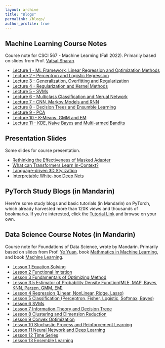 ```yaml
---
layout: archive
title: "Blogs"
permalink: /blogs/
author_profile: true
---
```


<h2> Machine Learning Course Notes </h2>

Course note for CSCI 567 - Machine Learning (Fall 2022). Primarily based on slides from Prof. <a href="https://vatsalsharan.github.io/">Vatsal Sharan</a>. <br>
<ul>
    <li> <a href="https://weijingmin2000.github.io/files/Lecture 1 - ML Framework, Linear Regression and Optimization Methods.pdf">Lecture 1 - ML Framework, Linear Regression and Optimization Methods</a> </li>
    <li> <a href="https://weijingmin2000.github.io/files/Lecture 2 - Perceptron and Logistic Regression.pdf">Lecture 2 - Perceptron and Logistic Regression</a> </li>
    <li> <a href="https://weijingmin2000.github.io/files/Lecture 3 - Generalization, Overfitting and Regularization.pdf">Lecture 3 - Generalization, Overfitting and Regularization</a> </li>
    <li> <a href="https://weijingmin2000.github.io/files/Lecture 4 - Regularization and Kernel Methods.pdf">Lecture 4 - Regularization and Kernel Methods</a> </li>
    <li> <a href="https://weijingmin2000.github.io/files/Lecture 5 - SVMs.pdf">Lecture 5 - SVMs</a> </li>
    <li> <a href="https://weijingmin2000.github.io/files/Lecture 6 - Multiclass Classification and Nerual Network.pdf">Lecture 6 - Multiclass Classification and Nerual Network</a> </li>
    <li> <a href="https://weijingmin2000.github.io/files/Lecture 7 - CNN, Markov Models and RNN.pdf">Lecture 7 - CNN, Markov Models and RNN</a> </li>
    <li> <a href="https://weijingmin2000.github.io/files/Lecture 8 - Decision Trees and Ensumble Learning.pdf">Lecture 8 - Decision Trees and Ensumble Learning</a> </li>
    <li> <a href="https://weijingmin2000.github.io/files/Lecture 9 - PCA.pdf">Lecture 9 - PCA</a> </li>
    <li> <a href="https://weijingmin2000.github.io/files/Lecture 10 - K-Means, GMM and EM.pdf">Lecture 10 - K-Means, GMM and EM</a> </li>
    <li> <a href="https://weijingmin2000.github.io/files/Lecture 11 - KDE, Naive Bayes and Multi-armed Bandits.pdf">Lecture 11 - KDE, Naive Bayes and Multi-armed Bandits</a> </li>
</ul><p>


<h2> Presentation Slides </h2>
Some slides for course presentation.<br>
<ul>
    <li> <a href="https://weijingmin2000.github.io/files/Pre Slides/Rethinking the Effectiveness of Masked Adapter.pdf">Rethinking the Effectiveness of Masked Adapter</a> </li>
    <li> <a href="https://weijingmin2000.github.io/files/Pre Slides/What can Transformers Learn In-Context.pdf">What can Transformers Learn In-Context?</a> </li>
    <li> <a href="https://weijingmin2000.github.io/files/Pre Slides/Language-driven 3D Stylization.pdf">Language-driven 3D Stylization</a> </li>
    <li> <a href="https://weijingmin2000.github.io/files/Pre Slides/Interpretable White-box Deep Nets.pdf">Interpretable White-box Deep Nets</a> </li>
</ul><p>


<h2> PyTorch Study Blogs (in Mandarin) </h2>

Here're some study blogs and basic tutorials (in Mandarin) on PyTorch, which already harvested more than 120K views and thousands of bookmarks. If you're interested, click the <a href="https://blog.csdn.net/weixin_44979150/category_11618935.html">Tutorial Link</a> and browse on your own.


<h2> Data Science Course Notes (in Mandarin) </h2>
Course note for Foundations of Data Science, wrote by Mandarin. Primarily based on slides from Prof. <a href="https://yy311.github.io/">Ye Yuan</a>, book <a href="https://book.douban.com/subject/35317174/">Mathmatics in Machine Learning</a>, and book <a href="https://cs.nju.edu.cn/zhouzh/zhouzh.files/publication/MLbook2016.htm">Machine Learning</a>. <br>
<ul>
    <li> <a href="https://weijingmin2000.github.io/files/Data Science/Lesson 1 Equation Solving.pdf">Lesson 1 Equation Solving</a> </li>
    <li> <a href="https://weijingmin2000.github.io/files/Data Science/Lesson 2 Functional Imitation.pdf">Lesson 2 Functional Imitation</a> </li>
    <li> <a href="https://weijingmin2000.github.io/files/Data Science/Lesson 3 Fundamentals of Optimizing Method.pdf">Lesson 3 Fundamentals of Optimizing Method</a> </li>
    <li> <a href="https://weijingmin2000.github.io/files/Data Science/Lesson 3.5 Estimator of Probability Density Function(MLE, MAP, Bayes, KNN, Parzen, GMM, EM).pdf">Lesson 3.5 Estimator of Probability Density Function(MLE, MAP, Bayes, KNN, Parzen, GMM, EM)</a> </li>
    <li> <a href="https://weijingmin2000.github.io/files/Data Science/Lesson 4 Regression (Linear, NonLinear, Ridge, Lasso).pdf">Lesson 4 Regression (Linear, NonLinear, Ridge, Lasso)</a> </li>
    <li> <a href="https://weijingmin2000.github.io/files/Data Science/Lesson 5 Classification (Perceptron, Fisher, Logistic, Softmax, Bayes).pdf">Lesson 5 Classification (Perceptron, Fisher, Logistic, Softmax, Bayes)</a> </li>
    <li> <a href="https://weijingmin2000.github.io/files/Data Science/Lesson 6 SVMs.pdf">Lesson 6 SVMs</a> </li>
    <li> <a href="https://weijingmin2000.github.io/files/Data Science/Lesson 7 Information Theory and Decision Treee.pdf">Lesson 7 Information Theory and Decision Treee</a> </li>
    <li> <a href="https://weijingmin2000.github.io/files/Data Science/Lesson 8 Clustering and Dimension Reduction.pdf">Lesson 8 Clustering and Dimension Reduction</a> </li>
    <li> <a href="https://weijingmin2000.github.io/files/Data Science/Lesson 9 Convex Optimization.pdf">Lesson 9 Convex Optimization</a> </li>
    <li> <a href="https://weijingmin2000.github.io/files/Data Science/Lesson 10 Stochastic Process and Reinforcement Learning.pdf">Lesson 10 Stochastic Process and Reinforcement Learning</a> </li>
    <li> <a href="https://weijingmin2000.github.io/files/Data Science/Lesson 11 Neural Network and Deep Learning.pdf">Lesson 11 Neural Network and Deep Learning</a> </li>
    <li> <a href="https://weijingmin2000.github.io/files/Data Science/Lesson 12 Time Series.pdf">Lesson 12 Time Series</a> </li>
    <li> <a href="https://weijingmin2000.github.io/files/Data Science/Lesson 13 Ensemble Learning.pdf">Lesson 13 Ensemble Learning</a> </li>
</ul><p>